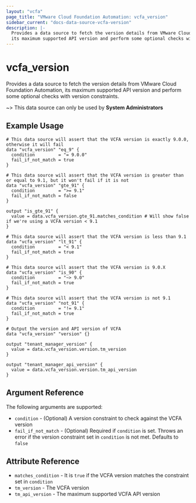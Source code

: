 ```yaml
---
layout: "vcfa"
page_title: "VMware Cloud Foundation Automation: vcfa_version"
sidebar_current: "docs-data-source-vcfa-version"
description: |-
  Provides a data source to fetch the version details from VMware Cloud Foundation Automation,
  its maximum supported API version and perform some optional checks with version constraints.
---
```


# vcfa\_version

Provides a data source to fetch the version details from VMware Cloud Foundation Automation, its maximum supported API version and
perform some optional checks with version constraints.

~> This data source can only be used by **System Administrators**

## Example Usage

```hcl
# This data source will assert that the VCFA version is exactly 9.0.0, otherwise it will fail
data "vcfa_version" "eq_9" {
  condition         = "= 9.0.0"
  fail_if_not_match = true
}

# This data source will assert that the VCFA version is greater than or equal to 9.1, but it won't fail if it is not
data "vcfa_version" "gte_91" {
  condition         = ">= 9.1"
  fail_if_not_match = false
}

output "is_gte_91" {
  value = data.vcfa_version.gte_91.matches_condition # Will show false if we're using a VCFA version < 9.1
}

# This data source will assert that the VCFA version is less than 9.1
data "vcfa_version" "lt_91" {
  condition         = "< 9.1"
  fail_if_not_match = true
}

# This data source will assert that the VCFA version is 9.0.X
data "vcfa_version" "is_90" {
  condition         = "~> 9.0"
  fail_if_not_match = true
}

# This data source will assert that the VCFA version is not 9.1
data "vcfa_version" "not_91" {
  condition         = "!= 9.1"
  fail_if_not_match = true
}

# Output the version and API version of VCFA
data "vcfa_version" "version" {}

output "tenant_manager_version" {
  value = data.vcfa_version.version.tm_version
}

output "tenant_manager_api_version" {
  value = data.vcfa_version.version.tm_api_version
}
```

## Argument Reference

The following arguments are supported:

- `condition` - (Optional) A version constraint to check against the VCFA version
- `fail_if_not_match` - (Optional) Required if `condition` is set. Throws an error if the version constraint set in `condition` is not met.
  Defaults to `false`

## Attribute Reference

- `matches_condition` - It is `true` if the VCFA version matches the constraint set in `condition`
- `tm_version` - The VCFA version
- `tm_api_version` - The maximum supported VCFA API version
